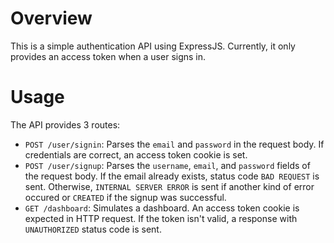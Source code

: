 # Overview

This is a simple authentication API using ExpressJS. Currently, it only provides an access token when a user signs in.

# Usage

The API provides 3 routes:

- `POST /user/signin`: Parses the `email` and `password` in the request body. If credentials are correct, an access token cookie is set.
- `POST /user/signup`: Parses the `username`, `email`, and `password` fields of the request body. If the email already exists, status code `BAD REQUEST` is sent. Otherwise, `INTERNAL SERVER ERROR` is sent if another kind of error occured or `CREATED` if the signup was successful.
- `GET /dashboard`: Simulates a dashboard. An access token cookie is expected in HTTP request. If the token isn't valid, a response with `UNAUTHORIZED` status code is sent.
